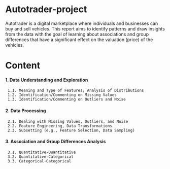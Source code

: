 # Autotrader-project
Autotrader is a digital marketplace where individuals and businesses can buy and sell vehicles. This report aims to identify patterns and draw insights from the data with the goal of learning about associations and group differences that have a significant effect on the valuation (price) of the vehicles.

# Content

#### 1. Data Understanding and Exploration
     1.1. Meaning and Type of Features; Analysis of Distributions
     1.2. Identification/Commenting on Missing Values
     1.3. Identification/Commenting on Outliers and Noise

#### 2. Data Processing
     2.1. Dealing with Missing Values, Outliers, and Noise
     2.2. Feature Engineering, Data Transformations
     2.3. Subsetting (e.g., Feature Selection, Data Sampling)

#### 3. Association and Group Differences Analysis
     3.1. Quantitative-Quantitative 
     3.2. Quantitative-Categorical
     3.3. Categorical-Categorical
